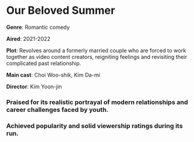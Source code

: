 # Our Beloved Summer

**Genre**: Romantic comedy

**Aired**: 2021-2022

**Plot**: Revolves around a formerly married couple who are forced to work together as video content creators, reigniting feelings and revisiting their complicated past relationship.

**Main cast**: Choi Woo-shik, Kim Da-mi

**Director**: Kim Yoon-jin

### Praised for its realistic portrayal of modern relationships and career challenges faced by youth.

### Achieved popularity and solid viewership ratings during its run.

